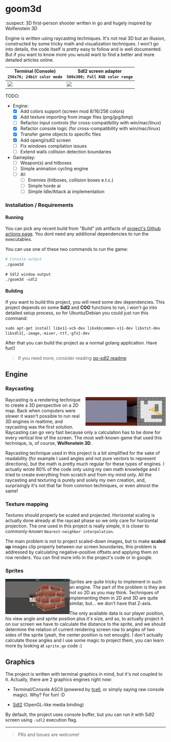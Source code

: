 # goom3d

:suspect: 3D first-person shooter written in go and hugely inspired by Wolfenstein 3D

Engine is written using raycasting techniques. It's not real 3D but an illusion, constructed by some tricky math and visualization techniques. I won't go into details, the code itself is pretty easy to follow and is well documented. But if you want to know more you would want to find a better and more detailed articles online.

| Terminal (Console) <br> `256x76; 24bit color mode`  | Sdl2 screen adapter <br> `500x300; Full RGB color range` |
| ------------- | ------------- |
| <img src=".github/media/showcase_console.gif">  | <img src=".github/media/showcase_sdl2.gif">  |

TODO:
  - Engine:
    - [x] Add colors support (screen mod 8/16/256 colors)
    - [x] Add texture importing from image files (png/jpg/bmp)
    - [ ] Refactor input controls (for cross-compatibility with win/mac/linux)
    - [x] Refactor console logic (for cross-compatibility with win/mac/linux)
    - [x] Transfer game objects to specific files
    - [x] Add opengl/sdl2 screen
    - [ ] Fix windows compilation issues
    - [ ] Extend walls collision detection boundaries
  - Gameplay:
    - [ ] Weapon(s) and hitboxes
    - [ ] Simple animation cycling engine
    - [ ] AI:
      - [ ] Enemies (hitboxes, collision boxes e.t.c.)
      - [ ] Simple horde ai
      - [ ] Simple Idle/Attack ai implementation

### Installation / Requirements
#### Running
You can pick any recent build from "Build" job artifacts of  [project's Github actions page](https://github.com/godstanis/goom3d/actions). You dont need any additional dependencies to run the executables.

You can use one of these two commands to run the game:
```bash
# Console output
./goom3d
```
```shell
# Sdl2 window output
./goom3d -sdl2
```

#### Building
If you want to build this project, you will need some dev dependencies. This project depends on some **Sdl2** and **CGO** functions to run, i won't go into detailed setup process, so for Ubuntu/Debian you could just run this command:

```shell
sudo apt-get install libx11-xcb-dev libxkbcommon-x11-dev libxtst-dev libsdl2{,-image,-mixer,-ttf,-gfx}-dev
```

After that you can build the project as a normal golang application. Have fun!)

> If you need more, consider reading [go-sdl2 readme](https://github.com/veandco/go-sdl2/blob/master/README.md)

## Engine

### Raycasting

<img src=".github/media/raycasting_process.gif" align=right width=50%>

Raycasting is a rendering technique to create a 3D perspective on a 2D map. Back when computers were slower it wasn't possible to run real 3D engines in realtime, and raycasting was the first solution. Raycasting can go very fast because only a calculation has to be done for every vertical line of the screen. The most well-known game that used this technique, is, of course, **Wolfenstein 3D**.

Raycasting technique used in this project is a bit simplified for the sake of readability (for example I used angles and not pure vectors to represent directions), but the math is pretty much regular for these types of engines. I actually wrote 80% of the code only using my own math knowledge and I tried to create everything from scratch and from my mind only. All the raycasting and texturing is purely and solely my own creation, and, surprisingly it's not that far from common techniques, or even almost the same!

### Texture mapping

Textures should properly be scaled and projected. Horizontal scaling is actually done already at the raycast phase so we only care for horizontal projection. The one used in this project is really simple, it is closer to commonly-known `Nearest-neighbor interpolation`.

The main problem is not to project scaled-down images, but to make **scaled up** images clip properly between our screen boundaries, this problem is addressed by calculating negative-positive offsets and applying them on row renders. You can find more info in the project's code or in google.

### Sprites

<img src=".github/media/sprite_move_01.gif" width=40% align=left>

Sprites are quite tricky to implement in such an engine. The part of the problem is they are not so 2D as you may think. Techniques of implementing them in 2D and 3D are quite similar, but... we don't have that Z-axis.

The only available data is our player position, his view angle and sprite position plus it's size, and so, to actually project it on our screen we have to calculate the distance to the sprite, and we should determine the relation of current rendering screen row to angles of two sides of the sprite (yeah, the center position is not enough). I don't actually calculate those angles and I use some magic to project them, you can learn more by looking at `sprite.go` code :)

## Graphics

The project is written with terminal graphics in mind, but it's not coupled to it. Actually, there are 2 graphics engines right now:

- Terminal/Console ASCII (powered by [tcell](https://github.com/gdamore/tcell), or simply saying raw console magic). Why? For fun! :D

- [Sdl2](https://github.com/veandco/go-sdl2) (OpenGL-like media binding)

By default, the project uses console buffer, but you can run it with Sdl2 screen using `-sdl2` execution flag.

<hr>

> PRs and Issues are welcome!
